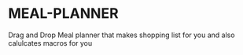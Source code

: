 # MEAL-PLANNER
Drag and Drop Meal planner that makes shopping list for you and also calulcates macros for you
